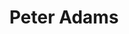 ---
avatar: /images/people/peter-adams.jpg
avatar_small: /images/people/peter-adams_small.jpg
bio: Photographer in Silicon Valley of Faces of Open Source, an on-going photographic
  documentation of people behind the development and advancement of the open source
  revolution.
homepage: http://www.peteradamsphoto.com
instagram: https://instagram.com/peteradamsphoto
linkedin: null
title: Peter Adams
twitter: https://x.com/facesopensource
type: guest
username: peter-adams
youtube: null
---